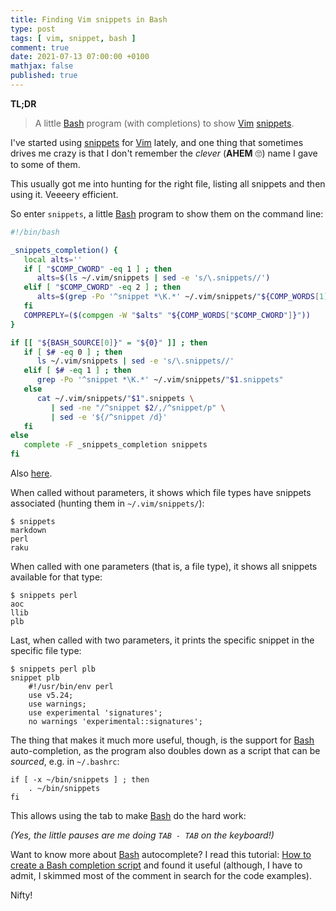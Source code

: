 ```yaml
---
title: Finding Vim snippets in Bash
type: post
tags: [ vim, snippet, bash ]
comment: true
date: 2021-07-13 07:00:00 +0100
mathjax: false
published: true
---
```


**TL;DR**

> A little [Bash][] program (with completions) to show [Vim][]
> [snippets][].

I've started using [snippets][] for [Vim][] lately, and one thing that
sometimes drives me crazy is that I don't remember the *clever*
(**AHEM** 🙄) name I gave to some of them.

This usually got me into hunting for the right file, listing all
snippets and then using it. Veeeery efficient.

So enter `snippets`, a little [Bash][] program to show them on the
command line:

```bash
#!/bin/bash

_snippets_completion() {
   local alts=''
   if [ "$COMP_CWORD" -eq 1 ] ; then
      alts=$(ls ~/.vim/snippets | sed -e 's/\.snippets//')
   elif [ "$COMP_CWORD" -eq 2 ] ; then
      alts=$(grep -Po '^snippet *\K.*' ~/.vim/snippets/"${COMP_WORDS[1]}.snippets")
   fi
   COMPREPLY=($(compgen -W "$alts" "${COMP_WORDS["$COMP_CWORD"]}"))
}

if [[ "${BASH_SOURCE[0]}" = "${0}" ]] ; then
   if [ $# -eq 0 ] ; then
      ls ~/.vim/snippets | sed -e 's/\.snippets//'
   elif [ $# -eq 1 ] ; then
      grep -Po '^snippet *\K.*' ~/.vim/snippets/"$1.snippets"
   else
      cat ~/.vim/snippets/"$1".snippets \
         | sed -ne "/^snippet $2/,/^snippet/p" \
         | sed -e '${/^snippet /d}'
   fi
else
   complete -F _snippets_completion snippets
fi
```

Also [here][gls].

When called without parameters, it shows which file types have snippets
associated (hunting them in `~/.vim/snippets/`):

```
$ snippets 
markdown
perl
raku
```

When called with one parameters (that is, a file type), it shows all
snippets available for that type:

```
$ snippets perl
aoc
llib
plb
```

Last, when called with two parameters, it prints the specific snippet in
the specific file type:

```
$ snippets perl plb
snippet plb
	#!/usr/bin/env perl
	use v5.24;
	use warnings;
	use experimental 'signatures';
	no warnings 'experimental::signatures';
```

The thing that makes it much more useful, though, is the support for
[Bash][] auto-completion, as the program also doubles down as a script
that can be *sourced*, e.g. in `~/.bashrc`:

```
if [ -x ~/bin/snippets ] ; then
    . ~/bin/snippets
fi
```

This allows using the tab to make [Bash][] do the hard work:

<script id="asciicast-424649" src="https://asciinema.org/a/424649.js" async></script>

*(Yes, the little pauses are me doing `TAB - TAB` on the keyboard!)*

Want to know more about [Bash][] autocomplete? I read this tutorial:
[How to create a Bash completion script][tutorial] and found it useful
(although, I have to admit, I skimmed most of the comment in search for
the code examples).

Nifty!

[Perl]: https://www.perl.org/
[Raku]: https://raku.org/
[Vim]: https://www.vim.org/
[snippets]: https://github.com/honza/vim-snippets
[Bash]: https://www.gnu.org/software/bash/
[gls]: https://gitlab.com/polettix/notechs/-/snippets/2147310
[tutorial]: https://opensource.com/article/18/3/creating-bash-completion-script
